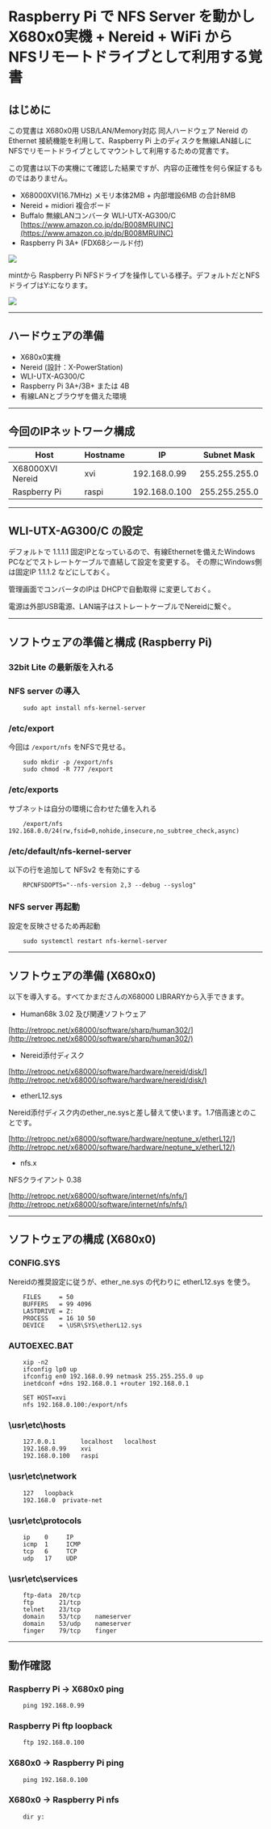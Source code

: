 # Raspberry Pi で NFS Server を動かし X680x0実機 + Nereid + WiFi から NFSリモートドライブとして利用する覚書

## はじめに

この覚書は X680x0用 USB/LAN/Memory対応 同人ハードウェア Nereid の Ethernet 接続機能を利用して、Raspberry Pi 上のディスクを無線LAN越しにNFSでリモートドライブとしてマウントして利用するための覚書です。

この覚書は以下の実機にて確認した結果ですが、内容の正確性を何ら保証するものではありません。

* X68000XVI(16.7MHz) メモリ本体2MB + 内部増設6MB の合計8MB
* Nereid + midiori 複合ボード
* Buffalo 無線LANコンバータ WLI-UTX-AG300/C [https://www.amazon.co.jp/dp/B008MRUINC](https://www.amazon.co.jp/dp/B008MRUINC)
* Raspberry Pi 3A+ (FDX68シールド付)

<img src='images/nfs1.png'/>


mintから Raspberry Pi NFSドライブを操作している様子。デフォルトだとNFSドライブはY:になります。

<img src='images/nfs2.jpeg'/>

---

## ハードウェアの準備

* X680x0実機
* Nereid (設計：X-PowerStation)
* WLI-UTX-AG300/C
* Raspberry Pi 3A+/3B+ または 4B
* 有線LANとブラウザを備えた環境

---

## 今回のIPネットワーク構成

|Host|Hostname|IP|Subnet Mask|
-|-|-|-
|X68000XVI Nereid|xvi|192.168.0.99|255.255.255.0|
|Raspberry Pi|raspi|192.168.0.100|255.255.255.0|

---

## WLI-UTX-AG300/C の設定

デフォルトで 1.1.1.1 固定IPとなっているので、有線Ethernetを備えたWindows PCなどでストレートケーブルで直結して設定を変更する。
その際にWindows側は固定IP 1.1.1.2 などにしておく。

管理画面でコンバータのIPは DHCPで自動取得 に変更しておく。

電源は外部USB電源、LAN端子はストレートケーブルでNereidに繋ぐ。

---

## ソフトウェアの準備と構成 (Raspberry Pi)

### 32bit Lite の最新版を入れる

### NFS server の導入

        sudo apt install nfs-kernel-server

### /etc/export

今回は `/export/nfs` をNFSで見せる。

        sudo mkdir -p /export/nfs
        sudo chmod -R 777 /export
        
### /etc/exports

サブネットは自分の環境に合わせた値を入れる

        /export/nfs    192.168.0.0/24(rw,fsid=0,nohide,insecure,no_subtree_check,async)

### /etc/default/nfs-kernel-server

以下の行を追加して NFSv2 を有効にする

        RPCNFSDOPTS="--nfs-version 2,3 --debug --syslog"

### NFS server 再起動

設定を反映させるため再起動

        sudo systemctl restart nfs-kernel-server

---

## ソフトウェアの準備 (X680x0)

以下を導入する。すべてかまださんのX68000 LIBRARYから入手できます。

* Human68k 3.02 及び関連ソフトウェア

[http://retropc.net/x68000/software/sharp/human302/](http://retropc.net/x68000/software/sharp/human302/)

* Nereid添付ディスク

[http://retropc.net/x68000/software/hardware/nereid/disk/](http://retropc.net/x68000/software/hardware/nereid/disk/)

* etherL12.sys

Nereid添付ディスク内のether_ne.sysと差し替えて使います。1.7倍高速とのことです。

[http://retropc.net/x68000/software/hardware/neptune_x/etherL12/](http://retropc.net/x68000/software/hardware/neptune_x/etherL12/)

* nfs.x 

NFSクライアント 0.38 

[http://retropc.net/x68000/software/internet/nfs/nfs/](http://retropc.net/x68000/software/internet/nfs/nfs/)

---

## ソフトウェアの構成 (X680x0)

### CONFIG.SYS

Nereidの推奨設定に従うが、ether_ne.sys の代わりに etherL12.sys を使う。

        FILES     = 50
        BUFFERS   = 99 4096
        LASTDRIVE = Z:
        PROCESS   = 16 10 50
        DEVICE    = \USR\SYS\etherL12.sys

### AUTOEXEC.BAT
        xip -n2
        ifconfig lp0 up
        ifconfig en0 192.168.0.99 netmask 255.255.255.0 up
        inetdconf +dns 192.168.0.1 +router 192.168.0.1

        SET HOST=xvi
        nfs 192.168.0.100:/export/nfs

### \usr\etc\hosts
        127.0.0.1       localhost   localhost
        192.168.0.99    xvi
        192.168.0.100   raspi

### \usr\etc\network
        127   loopback
        192.168.0  private-net

### \usr\etc\protocols
        ip    0     IP
        icmp  1     ICMP
        tcp   6     TCP
        udp   17    UDP

### \usr\etc\services
        ftp-data  20/tcp
        ftp       21/tcp
        telnet    23/tcp
        domain    53/tcp    nameserver
        domain    53/udp    nameserver
        finger    79/tcp    finger

---

## 動作確認

### Raspberry Pi -> X680x0 ping

        ping 192.168.0.99

### Raspberry Pi ftp loopback

        ftp 192.168.0.100

### X680x0 -> Raspberry Pi ping

        ping 192.168.0.100

### X680x0 -> Raspberry Pi nfs

        dir y:
